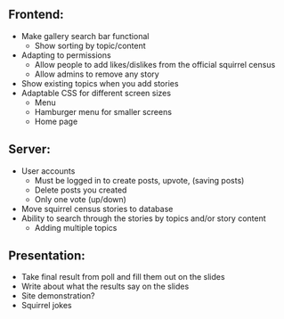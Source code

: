 ## **Frontend:**

- Make gallery search bar functional
    - Show sorting by topic/content
- Adapting to permissions
  - Allow people to add likes/dislikes from the official squirrel census
  - Allow admins to remove any story
- Show existing topics when you add stories 
-   Adaptable CSS for different screen sizes
    -   Menu
      - Hamburger menu for smaller screens
    -   Home page

## **Server:**

-   User accounts
    -   Must be logged in to create posts, upvote, (saving posts)
    -   Delete posts you created
    -   Only one vote (up/down)
-   Move squirrel census stories to database
-   Ability to search through the stories by topics and/or story content
    - Adding multiple topics

## **Presentation:**

-   Take final result from poll and fill them out on the slides
-   Write about what the results say on the slides
-   Site demonstration?
-   Squirrel jokes
